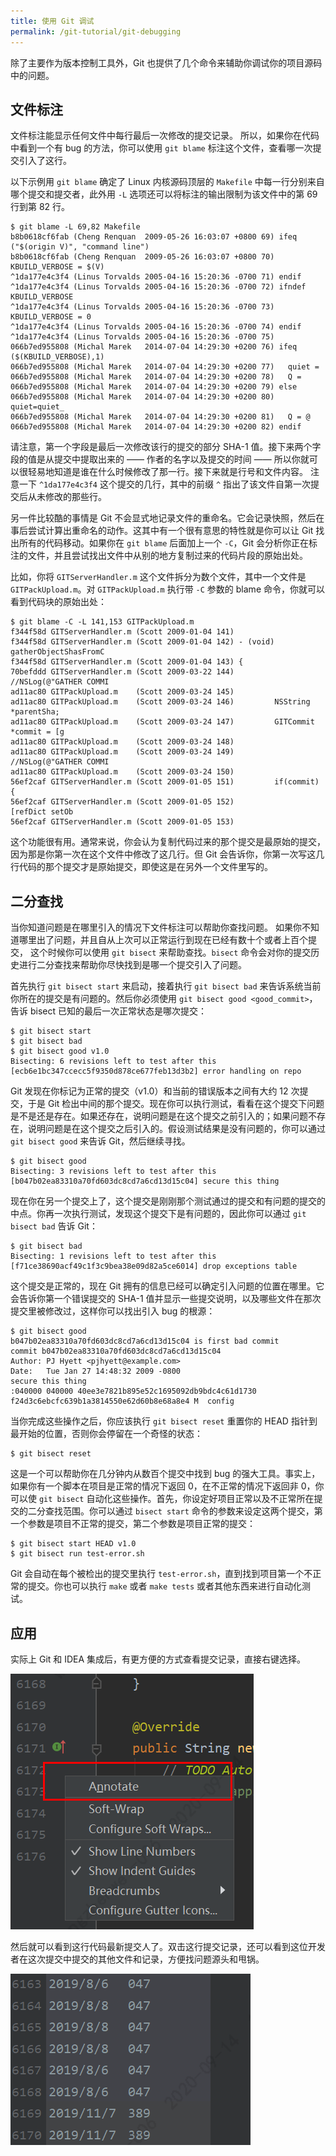```yaml
---
title: 使用 Git 调试
permalink: /git-tutorial/git-debugging
---
```


除了主要作为版本控制工具外，Git 也提供了几个命令来辅助你调试你的项目源码中的问题。

## 文件标注

文件标注能显示任何文件中每行最后一次修改的提交记录。 所以，如果你在代码中看到一个有 bug 的方法，你可以使用 `git blame` 标注这个文件，查看哪一次提交引入了这行。

以下示例用 `git blame` 确定了 Linux 内核源码顶层的 `Makefile` 中每一行分别来自哪个提交和提交者，此外用 `-L` 选项还可以将标注的输出限制为该文件中的第 69 行到第 82 行。

```shell
$ git blame -L 69,82 Makefile
b8b0618cf6fab (Cheng Renquan  2009-05-26 16:03:07 +0800 69) ifeq ("$(origin V)", "command line")
b8b0618cf6fab (Cheng Renquan  2009-05-26 16:03:07 +0800 70)   KBUILD_VERBOSE = $(V)
^1da177e4c3f4 (Linus Torvalds 2005-04-16 15:20:36 -0700 71) endif
^1da177e4c3f4 (Linus Torvalds 2005-04-16 15:20:36 -0700 72) ifndef KBUILD_VERBOSE
^1da177e4c3f4 (Linus Torvalds 2005-04-16 15:20:36 -0700 73)   KBUILD_VERBOSE = 0
^1da177e4c3f4 (Linus Torvalds 2005-04-16 15:20:36 -0700 74) endif
^1da177e4c3f4 (Linus Torvalds 2005-04-16 15:20:36 -0700 75)
066b7ed955808 (Michal Marek   2014-07-04 14:29:30 +0200 76) ifeq ($(KBUILD_VERBOSE),1)
066b7ed955808 (Michal Marek   2014-07-04 14:29:30 +0200 77)   quiet =
066b7ed955808 (Michal Marek   2014-07-04 14:29:30 +0200 78)   Q =
066b7ed955808 (Michal Marek   2014-07-04 14:29:30 +0200 79) else
066b7ed955808 (Michal Marek   2014-07-04 14:29:30 +0200 80)   quiet=quiet_
066b7ed955808 (Michal Marek   2014-07-04 14:29:30 +0200 81)   Q = @
066b7ed955808 (Michal Marek   2014-07-04 14:29:30 +0200 82) endif
```

请注意，第一个字段是最后一次修改该行的提交的部分 SHA-1 值。接下来两个字段的值是从提交中提取出来的 —— 作者的名字以及提交的时间 —— 所以你就可以很轻易地知道是谁在什么时候修改了那一行。接下来就是行号和文件内容。 注意一下 `^1da177e4c3f4` 这个提交的几行，其中的前缀 `^` 指出了该文件自第一次提交后从未修改的那些行。

另一件比较酷的事情是 Git 不会显式地记录文件的重命名。它会记录快照，然后在事后尝试计算出重命名的动作。这其中有一个很有意思的特性就是你可以让 Git 找出所有的代码移动。如果你在 `git blame` 后面加上一个 `-C`，Git 会分析你正在标注的文件，并且尝试找出文件中从别的地方复制过来的代码片段的原始出处。

比如，你将 `GITServerHandler.m` 这个文件拆分为数个文件，其中一个文件是 `GITPackUpload.m`。对 `GITPackUpload.m` 执行带 `-C` 参数的 blame 命令，你就可以看到代码块的原始出处：

```shell
$ git blame -C -L 141,153 GITPackUpload.m
f344f58d GITServerHandler.m (Scott 2009-01-04 141)
f344f58d GITServerHandler.m (Scott 2009-01-04 142) - (void) gatherObjectShasFromC
f344f58d GITServerHandler.m (Scott 2009-01-04 143) {
70befddd GITServerHandler.m (Scott 2009-03-22 144)         //NSLog(@"GATHER COMMI
ad11ac80 GITPackUpload.m    (Scott 2009-03-24 145)
ad11ac80 GITPackUpload.m    (Scott 2009-03-24 146)         NSString *parentSha;
ad11ac80 GITPackUpload.m    (Scott 2009-03-24 147)         GITCommit *commit = [g
ad11ac80 GITPackUpload.m    (Scott 2009-03-24 148)
ad11ac80 GITPackUpload.m    (Scott 2009-03-24 149)         //NSLog(@"GATHER COMMI
ad11ac80 GITPackUpload.m    (Scott 2009-03-24 150)
56ef2caf GITServerHandler.m (Scott 2009-01-05 151)         if(commit) {
56ef2caf GITServerHandler.m (Scott 2009-01-05 152)                 [refDict setOb
56ef2caf GITServerHandler.m (Scott 2009-01-05 153)
```

这个功能很有用。通常来说，你会认为复制代码过来的那个提交是最原始的提交，因为那是你第一次在这个文件中修改了这几行。但 Git 会告诉你，你第一次写这几行代码的那个提交才是原始提交，即使这是在另外一个文件里写的。

## 二分查找

当你知道问题是在哪里引入的情况下文件标注可以帮助你查找问题。 如果你不知道哪里出了问题，并且自从上次可以正常运行到现在已经有数十个或者上百个提交， 这个时候你可以使用 `git bisect` 来帮助查找。`bisect` 命令会对你的提交历史进行二分查找来帮助你尽快找到是哪一个提交引入了问题。

首先执行 `git bisect start` 来启动，接着执行 `git bisect bad` 来告诉系统当前你所在的提交是有问题的。然后你必须使用 `git bisect good <good_commit>`，告诉 bisect 已知的最后一次正常状态是哪次提交：

```shell
$ git bisect start
$ git bisect bad
$ git bisect good v1.0
Bisecting: 6 revisions left to test after this
[ecb6e1bc347ccecc5f9350d878ce677feb13d3b2] error handling on repo
```

Git 发现在你标记为正常的提交（v1.0）和当前的错误版本之间有大约 12 次提交，于是 Git 检出中间的那个提交。现在你可以执行测试，看看在这个提交下问题是不是还是存在。如果还存在，说明问题是在这个提交之前引入的；如果问题不存在，说明问题是在这个提交之后引入的。假设测试结果是没有问题的，你可以通过 `git bisect good` 来告诉 Git，然后继续寻找。

```shell
$ git bisect good
Bisecting: 3 revisions left to test after this
[b047b02ea83310a70fd603dc8cd7a6cd13d15c04] secure this thing
```

现在你在另一个提交上了，这个提交是刚刚那个测试通过的提交和有问题的提交的中点。你再一次执行测试，发现这个提交下是有问题的，因此你可以通过 `git bisect bad` 告诉 Git：

```shell
$ git bisect bad
Bisecting: 1 revisions left to test after this
[f71ce38690acf49c1f3c9bea38e09d82a5ce6014] drop exceptions table
```

这个提交是正常的，现在 Git 拥有的信息已经可以确定引入问题的位置在哪里。它会告诉你第一个错误提交的 SHA-1 值并显示一些提交说明，以及哪些文件在那次提交里被修改过，这样你可以找出引入 bug 的根源：

```shell
$ git bisect good
b047b02ea83310a70fd603dc8cd7a6cd13d15c04 is first bad commit
commit b047b02ea83310a70fd603dc8cd7a6cd13d15c04
Author: PJ Hyett <pjhyett@example.com>
Date:   Tue Jan 27 14:48:32 2009 -0800
secure this thing
:040000 040000 40ee3e7821b895e52c1695092db9bdc4c61d1730
f24d3c6ebcfc639b1a3814550e62d60b8e68a8e4 M  config
```

当你完成这些操作之后，你应该执行 `git bisect reset` 重置你的 HEAD 指针到最开始的位置，否则你会停留在一个奇怪的状态：

```shell
$ git bisect reset
```

这是一个可以帮助你在几分钟内从数百个提交中找到 bug 的强大工具。事实上，如果你有一个脚本在项目是正常的情况下返回 0，在不正常的情况下返回非 0，你可以使 `git bisect` 自动化这些操作。首先，你设定好项目正常以及不正常所在提交的二分查找范围。你可以通过 `bisect start` 命令的参数来设定这两个提交，第一个参数是项目不正常的提交，第二个参数是项目正常的提交：

```shell
$ git bisect start HEAD v1.0
$ git bisect run test-error.sh
```

Git 会自动在每个被检出的提交里执行 `test-error.sh`，直到找到项目第一个不正常的提交。你也可以执行 `make` 或者 `make tests` 或者其他东西来进行自动化测试。

## 应用

实际上 Git 和 IDEA 集成后，有更方便的方式查看提交记录，直接右键选择。

![图片](./../../../.vuepress/public/images/bmANMHF927G3NyZr.png)

然后就可以看到这行代码最新提交人了。双击这行提交记录，还可以看到这位开发者在这次提交中提交的其他文件和记录，方便找问题源头和甩锅。

![图片](./../../../.vuepress/public/images/WJ7sn0bFoe7xyipn.png)

